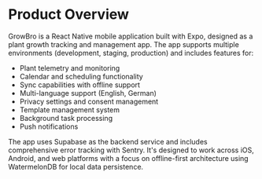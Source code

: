 # Product Overview

GrowBro is a React Native mobile application built with Expo, designed as a plant growth tracking and management app. The app supports multiple environments (development, staging, production) and includes features for:

- Plant telemetry and monitoring
- Calendar and scheduling functionality
- Sync capabilities with offline support
- Multi-language support (English, German)
- Privacy settings and consent management
- Template management system
- Background task processing
- Push notifications

The app uses Supabase as the backend service and includes comprehensive error tracking with Sentry. It's designed to work across iOS, Android, and web platforms with a focus on offline-first architecture using WatermelonDB for local data persistence.

